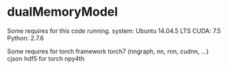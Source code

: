 # dualMemoryModel

Some requires for this code running.
system: Ubuntu 14.04.5 LTS
  CUDA: 7.5
Python: 2.7.6

Some requires for torch framework
torch7 (nngraph, nn, rnn, cudnn, ...)
cjson
hdf5 for torch
npy4th

